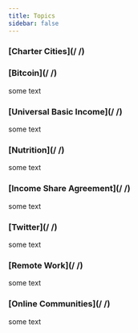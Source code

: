 ```yaml
---
title: Topics
sidebar: false
---
```


### [Charter Cities](/ /)
  
### [Bitcoin](/ /)
 some text
### [Universal Basic Income](/ /)
 some text
### [Nutrition](/ /)
 some text
### [Income Share Agreement](/ /)
 some text
### [Twitter](/ /)
 some text
### [Remote Work](/ /)
 some text
### [Online Communities](/ /)
 some text
